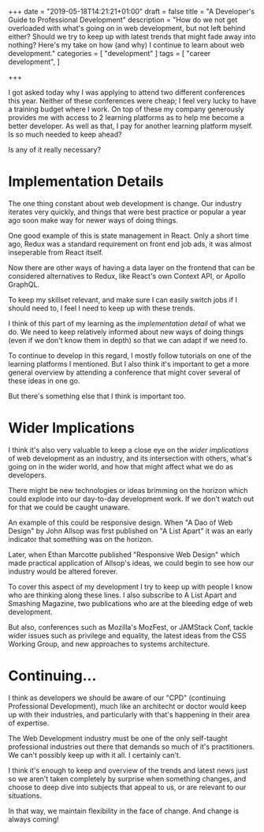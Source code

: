 +++
date = "2019-05-18T14:21:21+01:00"
draft = false
title = "A Developer's Guide to Professional Development"
description = "How do we not get overloaded with what's going on in web development, but not left behind either? Should we try to keep up with latest trends that might fade away into nothing? Here's my take on how (and why) I continue to learn about web development."
categories = [
  "development"
]
tags = [ 
    "career development", 
]

+++
 
I got asked today why I was applying to attend two different conferences this year. Neither of these conferences were cheap; I feel very lucky to have a training budget where I work. On top of these my company generously provides me with access to 2 learning platforms as to help me become a better developer. As well as that, I pay for another learning platform myself. Is so much needed to keep ahead?
 
Is any of it really necessary?
 
# Implementation Details
 
The one thing constant about web development is change. Our industry iterates very quickly, and things that were best practice or popular a year ago soon make way for newer ways of doing things.
 
One good example of this is state management in React. Only a short time ago, Redux was a standard requirement on front end job ads, it was almost inseperable from React itself.
 
Now there are other ways of having a data layer on the frontend that can be considered alternatives to Redux, like React's own Context API, or Apollo GraphQL.
 
To keep my skillset relevant, and make sure I can easily switch jobs if I should need to, I feel I need to keep up with these trends.
 
I think of this part of my learning as the _implementation detail_ of what we do. We need to keep relatively informed about new ways of doing things (even if we don't know them in depth) so that we can adapt if we need to.
 
To continue to develop in this regard, I mostly follow tutorials on one of the learning platforms I mentioned. But I also think it's important to get a more general overview by attending a conference that might cover several of these ideas in one go.
 
But there's something else that I think is important too.
 
# Wider Implications
 
I think it's also very valuable to keep a close eye on  the _wider implications_ of web development as an industry, and its intersection with others, what's going on in the wider world, and how that might affect what we do as developers.
 
There might be new technologies or ideas brimming on the horizon which could explode into our day-to-day development work. If we don't watch out for that we could be caught unaware.
 
An example of this could be responsive design. When "A Dao of Web Design" by John Allsop was first published on "A List Apart" it was an early indicator that something was on the horizon.
 
Later, when Ethan Marcotte published "Responsive Web Design" which made practical application of Allsop's ideas, we could begin to see how our industry would be altered forever.
 
To cover this aspect of my development I try to keep up with people I know who are thinking along these lines. I also subscribe to A List Apart and Smashing Magazine, two publications who are at the bleeding edge of web development.
 
But also, conferences such as Mozilla's MozFest, or JAMStack Conf, tackle wider issues such as privilege and equality, the latest ideas from the CSS Working Group, and new approaches to systems architecture.
 
# Continuing...
 
I think as developers we should be aware of our "CPD" (continuing Professional Development), much like an architecht or doctor would keep up with their industries, and particularly with that's happening in their area of expertise.
 
The Web Development industry must be one of the only self-taught professional industries out there that demands so much of it's practitioners. We can't possibly keep up with it all. I certainly can't.
 
I think it's enough to keep and overview of the trends and latest news just so we aren't taken completely by surprise when something changes, and choose to deep dive into subjects that appeal to us, or are relevant to our situations.
 
In that way, we maintain flexibility in the face of change. And change is always coming!